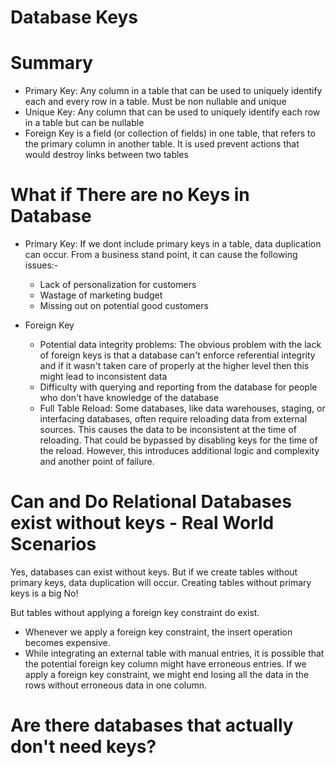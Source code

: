 # Database Keys 

# Summary

- Primary Key:  Any column in a table that can be used to uniquely identify each and every row in a table. Must be non nullable and unique
- Unique Key: Any column that can be used to uniquely identify each row in a table but can be nullable
- Foreign Key is a field (or collection of fields) in one table,  that refers to the primary  column in another table. It is used prevent actions that      would destroy links between two tables


# What if There are no Keys in Database

- Primary Key: If we dont include primary keys in a table, data duplication can occur.
  From a business stand point, it can cause the following issues:-
  - Lack of personalization for customers
  - Wastage of marketing budget 
  - Missing out on potential good customers

- Foreign Key
  - Potential data integrity problems: The obvious problem with the lack of foreign keys is that a database can't enforce referential integrity and if it                                          wasn't taken care of properly at the higher level then this might lead to inconsistent data
  - Difficulty with querying and reporting from the database for people who don't have knowledge of the database
  - Full Table Reload: Some databases, like data warehouses, staging, or interfacing databases, often require reloading data from external sources. This                          causes the data to be inconsistent at the time of reloading. That could be bypassed by disabling keys for the time of the reload.                          However, this introduces additional logic and complexity and another point of failure.

# Can and Do Relational Databases exist without keys - Real World Scenarios

Yes, databases can exist without keys. 
But if we create tables without primary keys, data duplication will occur. Creating tables without primary keys is a big No!

But tables without applying a foreign key constraint do exist.
  - Whenever we apply a foreign key constraint, the insert operation becomes expensive.
  - While integrating an external table with manual entries, it is possible that the potential foreign key column might have erroneous entries. If we apply     a foreign key constraint, we might end losing all the data in the rows without erroneous data in one column.

# Are there databases that actually don't need keys?

